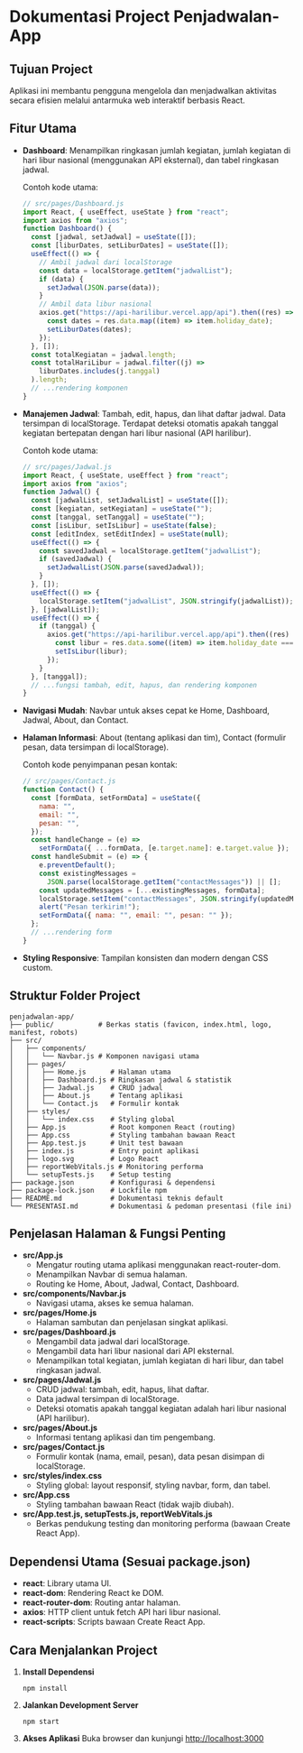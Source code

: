 # Dokumentasi Project Penjadwalan-App

## Tujuan Project

Aplikasi ini membantu pengguna mengelola dan menjadwalkan aktivitas secara efisien melalui antarmuka web interaktif berbasis React.

## Fitur Utama

- **Dashboard**: Menampilkan ringkasan jumlah kegiatan, jumlah kegiatan di hari libur nasional (menggunakan API eksternal), dan tabel ringkasan jadwal.

  Contoh kode utama:

  ```jsx
  // src/pages/Dashboard.js
  import React, { useEffect, useState } from "react";
  import axios from "axios";
  function Dashboard() {
    const [jadwal, setJadwal] = useState([]);
    const [liburDates, setLiburDates] = useState([]);
    useEffect(() => {
      // Ambil jadwal dari localStorage
      const data = localStorage.getItem("jadwalList");
      if (data) {
        setJadwal(JSON.parse(data));
      }
      // Ambil data libur nasional
      axios.get("https://api-harilibur.vercel.app/api").then((res) => {
        const dates = res.data.map((item) => item.holiday_date);
        setLiburDates(dates);
      });
    }, []);
    const totalKegiatan = jadwal.length;
    const totalHariLibur = jadwal.filter((j) =>
      liburDates.includes(j.tanggal)
    ).length;
    // ...rendering komponen
  }
  ```

- **Manajemen Jadwal**: Tambah, edit, hapus, dan lihat daftar jadwal. Data tersimpan di localStorage. Terdapat deteksi otomatis apakah tanggal kegiatan bertepatan dengan hari libur nasional (API harilibur).

  Contoh kode utama:

  ```jsx
  // src/pages/Jadwal.js
  import React, { useState, useEffect } from "react";
  import axios from "axios";
  function Jadwal() {
    const [jadwalList, setJadwalList] = useState([]);
    const [kegiatan, setKegiatan] = useState("");
    const [tanggal, setTanggal] = useState("");
    const [isLibur, setIsLibur] = useState(false);
    const [editIndex, setEditIndex] = useState(null);
    useEffect(() => {
      const savedJadwal = localStorage.getItem("jadwalList");
      if (savedJadwal) {
        setJadwalList(JSON.parse(savedJadwal));
      }
    }, []);
    useEffect(() => {
      localStorage.setItem("jadwalList", JSON.stringify(jadwalList));
    }, [jadwalList]);
    useEffect(() => {
      if (tanggal) {
        axios.get("https://api-harilibur.vercel.app/api").then((res) => {
          const libur = res.data.some((item) => item.holiday_date === tanggal);
          setIsLibur(libur);
        });
      }
    }, [tanggal]);
    // ...fungsi tambah, edit, hapus, dan rendering komponen
  }
  ```

- **Navigasi Mudah**: Navbar untuk akses cepat ke Home, Dashboard, Jadwal, About, dan Contact.
- **Halaman Informasi**: About (tentang aplikasi dan tim), Contact (formulir pesan, data tersimpan di localStorage).

  Contoh kode penyimpanan pesan kontak:

  ```jsx
  // src/pages/Contact.js
  function Contact() {
    const [formData, setFormData] = useState({
      nama: "",
      email: "",
      pesan: "",
    });
    const handleChange = (e) =>
      setFormData({ ...formData, [e.target.name]: e.target.value });
    const handleSubmit = (e) => {
      e.preventDefault();
      const existingMessages =
        JSON.parse(localStorage.getItem("contactMessages")) || [];
      const updatedMessages = [...existingMessages, formData];
      localStorage.setItem("contactMessages", JSON.stringify(updatedMessages));
      alert("Pesan terkirim!");
      setFormData({ nama: "", email: "", pesan: "" });
    };
    // ...rendering form
  }
  ```

- **Styling Responsive**: Tampilan konsisten dan modern dengan CSS custom.

## Struktur Folder Project

```
penjadwalan-app/
├── public/           # Berkas statis (favicon, index.html, logo, manifest, robots)
├── src/
│   ├── components/
│   │   └── Navbar.js # Komponen navigasi utama
│   ├── pages/
│   │   ├── Home.js      # Halaman utama
│   │   ├── Dashboard.js # Ringkasan jadwal & statistik
│   │   ├── Jadwal.js    # CRUD jadwal
│   │   ├── About.js     # Tentang aplikasi
│   │   └── Contact.js   # Formulir kontak
│   ├── styles/
│   │   └── index.css    # Styling global
│   ├── App.js           # Root komponen React (routing)
│   ├── App.css          # Styling tambahan bawaan React
│   ├── App.test.js      # Unit test bawaan
│   ├── index.js         # Entry point aplikasi
│   ├── logo.svg         # Logo React
│   ├── reportWebVitals.js # Monitoring performa
│   └── setupTests.js    # Setup testing
├── package.json         # Konfigurasi & dependensi
├── package-lock.json    # Lockfile npm
├── README.md            # Dokumentasi teknis default
└── PRESENTASI.md        # Dokumentasi & pedoman presentasi (file ini)
```

## Penjelasan Halaman & Fungsi Penting

- **src/App.js**
  - Mengatur routing utama aplikasi menggunakan react-router-dom.
  - Menampilkan Navbar di semua halaman.
  - Routing ke Home, About, Jadwal, Contact, Dashboard.
- **src/components/Navbar.js**
  - Navigasi utama, akses ke semua halaman.
- **src/pages/Home.js**
  - Halaman sambutan dan penjelasan singkat aplikasi.
- **src/pages/Dashboard.js**
  - Mengambil data jadwal dari localStorage.
  - Mengambil data hari libur nasional dari API eksternal.
  - Menampilkan total kegiatan, jumlah kegiatan di hari libur, dan tabel ringkasan jadwal.
- **src/pages/Jadwal.js**
  - CRUD jadwal: tambah, edit, hapus, lihat daftar.
  - Data jadwal tersimpan di localStorage.
  - Deteksi otomatis apakah tanggal kegiatan adalah hari libur nasional (API harilibur).
- **src/pages/About.js**
  - Informasi tentang aplikasi dan tim pengembang.
- **src/pages/Contact.js**
  - Formulir kontak (nama, email, pesan), data pesan disimpan di localStorage.
- **src/styles/index.css**
  - Styling global: layout responsif, styling navbar, form, dan tabel.
- **src/App.css**
  - Styling tambahan bawaan React (tidak wajib diubah).
- **src/App.test.js, setupTests.js, reportWebVitals.js**
  - Berkas pendukung testing dan monitoring performa (bawaan Create React App).

## Dependensi Utama (Sesuai package.json)

- **react**: Library utama UI.
- **react-dom**: Rendering React ke DOM.
- **react-router-dom**: Routing antar halaman.
- **axios**: HTTP client untuk fetch API hari libur nasional.
- **react-scripts**: Scripts bawaan Create React App.

## Cara Menjalankan Project

1. **Install Dependensi**
   ```
   npm install
   ```
2. **Jalankan Development Server**
   ```
   npm start
   ```
3. **Akses Aplikasi**
   Buka browser dan kunjungi [http://localhost:3000](http://localhost:3000)

